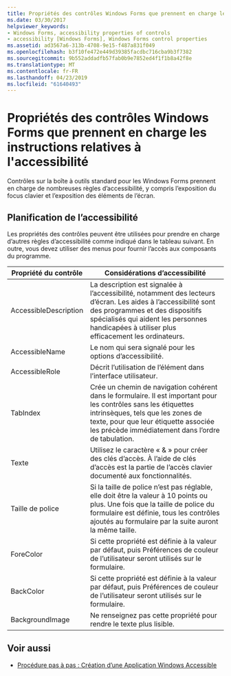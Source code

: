 ```yaml
---
title: Propriétés des contrôles Windows Forms que prennent en charge les instructions relatives à l'accessibilité
ms.date: 03/30/2017
helpviewer_keywords:
- Windows Forms, accessibility properties of controls
- accessibility [Windows Forms], Windows Forms control properties
ms.assetid: ad3567a6-313b-4708-9e15-f487a831f049
ms.openlocfilehash: b3f10fe472e449d39385facdbc716cba9b3f7382
ms.sourcegitcommit: 9b552addadfb57fab0b9e7852ed4f1f1b8a42f8e
ms.translationtype: MT
ms.contentlocale: fr-FR
ms.lasthandoff: 04/23/2019
ms.locfileid: "61640493"
---
```

# <a name="properties-on-windows-forms-controls-that-support-accessibility-guidelines"></a>Propriétés des contrôles Windows Forms que prennent en charge les instructions relatives à l'accessibilité
Contrôles sur la boîte à outils standard pour les Windows Forms prennent en charge de nombreuses règles d’accessibilité, y compris l’exposition du focus clavier et l’exposition des éléments de l’écran.  
  
## <a name="planning-ahead-for-accessibility"></a>Planification de l’accessibilité  
 Les propriétés des contrôles peuvent être utilisées pour prendre en charge d’autres règles d’accessibilité comme indiqué dans le tableau suivant. En outre, vous devez utiliser des menus pour fournir l’accès aux composants du programme.  
  
|Propriété du contrôle|Considérations d’accessibilité|  
|----------------------|--------------------------------------|  
|AccessibleDescription|La description est signalée à l’accessibilité, notamment des lecteurs d’écran. Les aides à l’accessibilité sont des programmes et des dispositifs spécialisés qui aident les personnes handicapées à utiliser plus efficacement les ordinateurs.|  
|AccessibleName|Le nom qui sera signalé pour les options d’accessibilité.|  
|AccessibleRole|Décrit l’utilisation de l’élément dans l’interface utilisateur.|  
|TabIndex|Crée un chemin de navigation cohérent dans le formulaire. Il est important pour les contrôles sans les étiquettes intrinsèques, tels que les zones de texte, pour que leur étiquette associée les précède immédiatement dans l’ordre de tabulation.|  
|Texte|Utilisez le caractère « & » pour créer des clés d’accès. À l’aide de clés d’accès est la partie de l’accès clavier documenté aux fonctionnalités.|  
|Taille de police|Si la taille de police n’est pas réglable, elle doit être la valeur à 10 points ou plus. Une fois que la taille de police du formulaire est définie, tous les contrôles ajoutés au formulaire par la suite auront la même taille.|  
|ForeColor|Si cette propriété est définie à la valeur par défaut, puis Préférences de couleur de l’utilisateur seront utilisés sur le formulaire.|  
|BackColor|Si cette propriété est définie à la valeur par défaut, puis Préférences de couleur de l’utilisateur seront utilisés sur le formulaire.|  
|BackgroundImage|Ne renseignez pas cette propriété pour rendre le texte plus lisible.|  
  
## <a name="see-also"></a>Voir aussi

- [Procédure pas à pas : Création d’une Application Windows Accessible](walkthrough-creating-an-accessible-windows-based-application.md)

